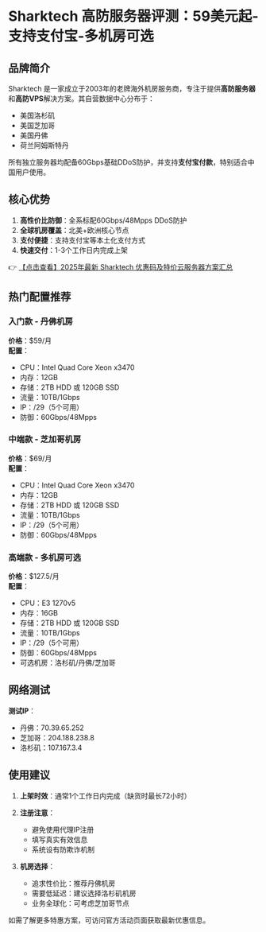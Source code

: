 # Sharktech 高防服务器评测：59美元起-支持支付宝-多机房可选

## 品牌简介

Sharktech 是一家成立于2003年的老牌海外机房服务商，专注于提供**高防服务器**和**高防VPS**解决方案。其自营数据中心分布于：

- 美国洛杉矶
- 美国芝加哥
- 美国丹佛
- 荷兰阿姆斯特丹

所有独立服务器均配备60Gbps基础DDoS防护，并支持**支付宝付款**，特别适合中国用户使用。

## 核心优势

1. **高性价比防御**：全系标配60Gbps/48Mpps DDoS防护
2. **全球机房覆盖**：北美+欧洲核心节点
3. **支付便捷**：支持支付宝等本土化支付方式
4. **快速交付**：1-3个工作日内完成上架

👉 [【点击查看】2025年最新 Sharktech 优惠码及特价云服务器方案汇总](https://bit.ly/Sharktech)

## 热门配置推荐

### 入门款 - 丹佛机房
**价格**：$59/月  
**配置**：
- CPU：Intel Quad Core Xeon x3470
- 内存：12GB
- 存储：2TB HDD 或 120GB SSD
- 流量：10TB/1Gbps
- IP：/29（5个可用）
- 防御：60Gbps/48Mpps

### 中端款 - 芝加哥机房
**价格**：$69/月  
**配置**：
- CPU：Intel Quad Core Xeon x3470
- 内存：12GB
- 存储：2TB HDD 或 120GB SSD
- 流量：10TB/1Gbps
- IP：/29（5个可用）
- 防御：60Gbps/48Mpps

### 高端款 - 多机房可选
**价格**：$127.5/月  
**配置**：
- CPU：E3 1270v5
- 内存：16GB
- 存储：2TB HDD 或 120GB SSD
- 流量：10TB/1Gbps
- IP：/29（5个可用）
- 防御：60Gbps/48Mpps
- 可选机房：洛杉矶/丹佛/芝加哥

## 网络测试

**测试IP**：
- 丹佛：70.39.65.252
- 芝加哥：204.188.238.8
- 洛杉矶：107.167.3.4

## 使用建议

1. **上架时效**：通常1个工作日内完成（缺货时最长72小时）
2. **注册注意**：
   - 避免使用代理IP注册
   - 填写真实有效信息
   - 系统设有防欺诈机制

3. **机房选择**：
   - 追求性价比：推荐丹佛机房
   - 需要低延迟：建议选择洛杉矶机房
   - 业务全球化：可考虑芝加哥节点

如需了解更多特惠方案，可访问官方活动页面获取最新优惠信息。